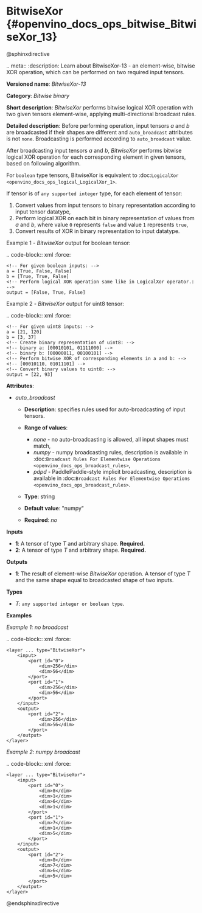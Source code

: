# BitwiseXor {#openvino_docs_ops_bitwise_BitwiseXor_13}

@sphinxdirective

.. meta::
  :description: Learn about BitwiseXor-13 - an element-wise, bitwise XOR operation, which can be performed on two required input tensors.

**Versioned name**: *BitwiseXor-13*

**Category**: *Bitwise binary*

**Short description**: *BitwiseXor* performs bitwise logical XOR operation with two given tensors element-wise, applying multi-directional broadcast rules.

**Detailed description**: Before performing operation, input tensors *a* and *b* are broadcasted if their shapes are different and ``auto_broadcast`` attributes is not ``none``. Broadcasting is performed according to ``auto_broadcast`` value.

After broadcasting input tensors *a* and *b*, *BitwiseXor* performs bitwise logical XOR operation for each corresponding element in given tensors, based on following algorithm.

For ``boolean`` type tensors, BitwiseXor is equivalent to :doc:`LogicalXor <openvino_docs_ops_logical_LogicalXor_1>`.

If tensor is of ``any supported integer`` type, for each element of tensor:
1. Convert values from input tensors to binary representation according to input tensor datatype,
2. Perform logical XOR on each bit in binary representation of values from *a* and *b*, where value ``0`` represents ``false`` and value ``1`` represents ``true``,
3. Convert results of XOR in binary representation to input datatype.

Example 1 - *BitwiseXor* output for boolean tensor:

.. code-block:: xml
    :force:

    <!-- For given boolean inputs: -->
    a = [True, False, False]
    b = [True, True, False]
    <!-- Perform logical XOR operation same like in LogicalXor operator.: -->
    output = [False, True, False]

Example 2 - *BitwiseXor* output for uint8 tensor:

.. code-block:: xml
    :force:

    <!-- For given uint8 inputs: -->
    a = [21, 120]
    b = [3, 37]
    <!-- Create binary representation of uint8: -->
    <!-- binary a: [00010101, 01111000] -->
    <!-- binary b: [00000011, 00100101] -->
    <!-- Perform bitwise XOR of corresponding elements in a and b: -->
    <!-- [00010110, 01011101] -->
    <!-- Convert binary values to uint8: -->
    output = [22, 93]

**Attributes**:

* *auto_broadcast*

  * **Description**: specifies rules used for auto-broadcasting of input tensors.
  * **Range of values**:

    * *none* - no auto-broadcasting is allowed, all input shapes must match,
    * *numpy* - numpy broadcasting rules, description is available in :doc:`Broadcast Rules For Elementwise Operations <openvino_docs_ops_broadcast_rules>`,
    * *pdpd* - PaddlePaddle-style implicit broadcasting, description is available in :doc:`Broadcast Rules For Elementwise Operations <openvino_docs_ops_broadcast_rules>`.

  * **Type**: string
  * **Default value**: "numpy"
  * **Required**: *no*

**Inputs**

* **1**: A tensor of type *T* and arbitrary shape. **Required.**
* **2**: A tensor of type *T* and arbitrary shape. **Required.**

**Outputs**

* **1**: The result of element-wise *BitwiseXor* operation. A tensor of type *T* and the same shape equal to broadcasted shape of two inputs.

**Types**

* *T*: ``any supported integer or boolean type``.

**Examples**

*Example 1: no broadcast*

.. code-block:: xml
    :force:

    <layer ... type="BitwiseXor">
        <input>
            <port id="0">
                <dim>256</dim>
                <dim>56</dim>
            </port>
            <port id="1">
                <dim>256</dim>
                <dim>56</dim>
            </port>
        </input>
        <output>
            <port id="2">
                <dim>256</dim>
                <dim>56</dim>
            </port>
        </output>
    </layer>


*Example 2: numpy broadcast*

.. code-block:: xml
    :force:

    <layer ... type="BitwiseXor">
        <input>
            <port id="0">
                <dim>8</dim>
                <dim>1</dim>
                <dim>6</dim>
                <dim>1</dim>
            </port>
            <port id="1">
                <dim>7</dim>
                <dim>1</dim>
                <dim>5</dim>
            </port>
        </input>
        <output>
            <port id="2">
                <dim>8</dim>
                <dim>7</dim>
                <dim>6</dim>
                <dim>5</dim>
            </port>
        </output>
    </layer>


@endsphinxdirective
